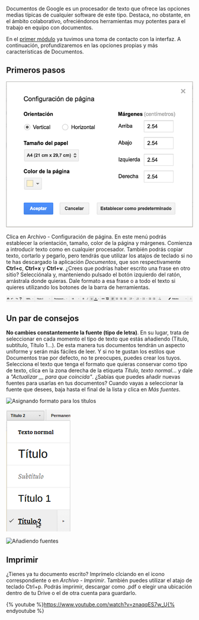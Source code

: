 Documentos de Google es un procesador de texto que ofrece las opciones medias típicas de cualquier software de este tipo. Destaca, no obstante, en el ámbito colaborativo, ofreciéndonos herramientas muy potentes para el trabajo en equipo con documentos.

En el [primer módulo](creacion-y-gestion-de-archivos-en-google-driver.md) ya tuvimos una toma de contacto con la interfaz. A continuación, profundizaremos en las opciones propias y más características de Documentos.

## Primeros pasos

![Configuración página Documentos de Google](https://raw.githubusercontent.com/catedu/curso-google-drive/master/images/Configuración_página_Documentos_de_Google.png)

Clica en Archivo - Configuración de página. En este menú podrás
establecer la orientación, tamaño, color de la página y márgenes.
Comienza a introducir texto como en cualquier procesador. También podrás
copiar texto, cortarlo y pegarlo, pero tendrás que utilizar los atajos
de teclado si no te has descargado la aplicación *Documentos*, que son
respectivamente **Ctrl+c**, **Ctrl+x** y **Ctrl+v**.
¿Crees que podrías haber escrito una frase en otro sitio? Selecciónala
y, manteniendo pulsado el botón izquierdo del ratón, arrástrala donde
quieras. Dale formato a esa frase o a todo el texto si quieres
utilizando los botones de la barra de herramientas.

![Barra de herramientas de Documentos de Google](https://raw.githubusercontent.com/catedu/curso-google-drive/master/images/Barra_de_herramientas_de_Documentos_de_Google.png)

## Un par de consejos

**No cambies constantemente la fuente (tipo de letra)**. En su lugar,
trata de seleccionar en cada momento el tipo de texto que estás
añadiendo (Título, subtítulo, Título 1...). De esta manera tus
documentos tendrán un aspecto uniforme y serán más fáciles de leer. Y si
no te gustan los estilos que Documentos trae por defecto, no te
preocupes, puedes crear los tuyos. Selecciona el texto que tenga el
formato que quieras conservar como tipo de texto, clica en la zona
derecha de la etiqueta *Título, texto normal*... y dale a _"Actualizar
\_\_ para que coincida"_. ¿Sabías que puedes añadir nuevas fuentes para
usarlas en tus documentos? Cuando vayas a seleccionar la fuente que
desees, baja hasta el final de la lista y clica en *Más fuentes*.

![Asignando formato para los títulos](https://raw.githubusercontent.com/catedu/curso-google-drive/master/images/Asignando_formato_para_títulos.png)

![Seleccionando tipo de texto](https://raw.githubusercontent.com/catedu/curso-google-drive/master/images/Seleccionar_tipo_de_texto.png)

![Añadiendo fuentes](https://raw.githubusercontent.com/catedu/curso-google-drive/master/images/Añadir_fuentes.png)

## Imprimir

¿Tienes ya tu documento escrito? Imprímelo clciando en el icono
correspondiente o en *Archivo* - *Imprimir*. También puedes utilizar el
atajo de teclado Ctrl+p. Podrás imprimir, descargar como .pdf o elegir
una ubicación dentro de tu Drive o el de otra cuenta para guardarlo.

{% youtube %}https://www.youtube.com/watch?v=znaqqES7w_U{% endyoutube %}